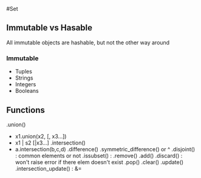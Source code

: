#Set

## Immutable vs Hasable
All immutable objects are hashable, but not the other way around

### Immutable

- Tuples
- Strings
- Integers
- Booleans

## Functions
.union()
- x1.union(x2, [, x3...])
- x1 | s2 [|x3...]
.intersection()
- a.intersection(b,c,d)
.difference()
.symmetric_difference() or ^
.disjoint() : common elements or not 
.issubset() : 
.remove()
.add()
.discard() : won't raise error if there elem doesn't exist
.pop()
.clear()
.update()
.intersection_update() : &= 